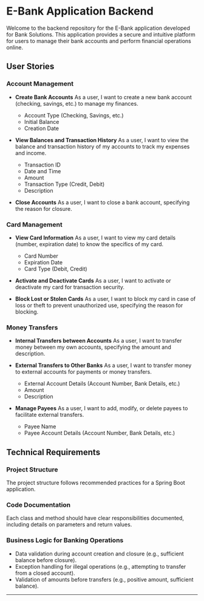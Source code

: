 # E-Bank Application Backend

Welcome to the backend repository for the E-Bank application developed for Bank Solutions. This application provides a secure and intuitive platform for users to manage their bank accounts and perform financial operations online.

## User Stories

### Account Management

- **Create Bank Accounts**
  As a user, I want to create a new bank account (checking, savings, etc.) to manage my finances.
  - Account Type (Checking, Savings, etc.)
  - Initial Balance
  - Creation Date

- **View Balances and Transaction History**
  As a user, I want to view the balance and transaction history of my accounts to track my expenses and income.
  - Transaction ID
  - Date and Time
  - Amount
  - Transaction Type (Credit, Debit)
  - Description

- **Close Accounts**
  As a user, I want to close a bank account, specifying the reason for closure.

### Card Management

- **View Card Information**
  As a user, I want to view my card details (number, expiration date) to know the specifics of my card.
  - Card Number
  - Expiration Date
  - Card Type (Debit, Credit)

- **Activate and Deactivate Cards**
  As a user, I want to activate or deactivate my card for transaction security.

- **Block Lost or Stolen Cards**
  As a user, I want to block my card in case of loss or theft to prevent unauthorized use, specifying the reason for blocking.

### Money Transfers

- **Internal Transfers between Accounts**
  As a user, I want to transfer money between my own accounts, specifying the amount and description.

- **External Transfers to Other Banks**
  As a user, I want to transfer money to external accounts for payments or money transfers.
  - External Account Details (Account Number, Bank Details, etc.)
  - Amount
  - Description

- **Manage Payees**
  As a user, I want to add, modify, or delete payees to facilitate external transfers.
  - Payee Name
  - Payee Account Details (Account Number, Bank Details, etc.)

## Technical Requirements

### Project Structure

The project structure follows recommended practices for a Spring Boot application.

### Code Documentation

Each class and method should have clear responsibilities documented, including details on parameters and return values.

### Business Logic for Banking Operations

- Data validation during account creation and closure (e.g., sufficient balance before closure).
- Exception handling for illegal operations (e.g., attempting to transfer from a closed account).
- Validation of amounts before transfers (e.g., positive amount, sufficient balance).

---
